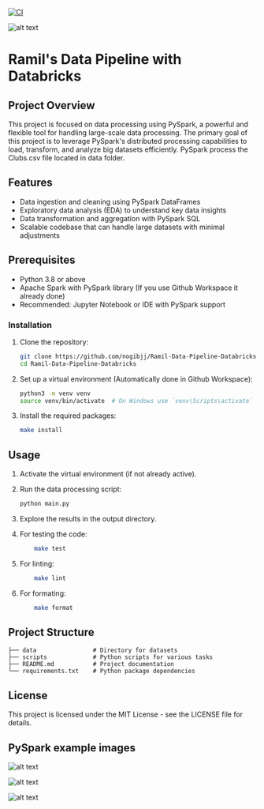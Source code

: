 [![CI](https://github.com/nogibjj/Ramil_PySpark_Data_Processing/actions/workflows/cicd.yml/badge.svg)](https://github.com/nogibjj/Ramil_PySpark_Data_Processing/actions/workflows/cicd.yml)


![alt text](https://as2.ftcdn.net/jpg/05/48/54/55/1000_F_548545561_b8Wsp8NkKKWN2Cu3ZEFxWgs7nDr5AWgC.jpg)

# Ramil's Data Pipeline with Databricks

## Project Overview
This project is focused on data processing using PySpark, a powerful and flexible tool for handling large-scale data processing. The primary goal of this project is to leverage PySpark's distributed processing capabilities to load, transform, and analyze big datasets efficiently. PySpark process the Clubs.csv file located in data folder.

## Features
- Data ingestion and cleaning using PySpark DataFrames
- Exploratory data analysis (EDA) to understand key data insights
- Data transformation and aggregation with PySpark SQL
- Scalable codebase that can handle large datasets with minimal adjustments

## Prerequisites
- Python 3.8 or above
- Apache Spark with PySpark library (If you use Github Workspace it already done)
- Recommended: Jupyter Notebook or IDE with PySpark support

### Installation
1. Clone the repository:
    ```bash
    git clone https://github.com/nogibjj/Ramil-Data-Pipeline-Databricks
    cd Ramil-Data-Pipeline-Databricks
    ```
2. Set up a virtual environment (Automatically done in Github Workspace):
    ```bash
    python3 -m venv venv
    source venv/bin/activate  # On Windows use `venv\Scripts\activate`
    ```
3. Install the required packages:
    ```bash
    make install
    ```


## Usage
1. Activate the virtual environment (if not already active).
2. Run the data processing script:
    ```bash
    python main.py
    ```
3. Explore the results in the output directory.

4. For testing the code:
    ```bash
        make test
    ```
5. For linting:
    ```bash
        make lint
    ```
6. For formating:
    ```bash
        make format
    ```


## Project Structure
```
├── data                # Directory for datasets
├── scripts             # Python scripts for various tasks
├── README.md           # Project documentation
└── requirements.txt    # Python package dependencies
```

## License
This project is licensed under the MIT License - see the LICENSE file for details.

## PySpark example images


![alt text](https://github.com/nogibjj/Ramil_PySpark_Data_Processing/blob/ecc6957dde6f0ca077234746ac74f48b12caa843/data/Analtyics.png)

![alt text](https://github.com/nogibjj/Ramil_PySpark_Data_Processing/blob/ecc6957dde6f0ca077234746ac74f48b12caa843/data/SummaryStats.png)

![alt text](https://github.com/nogibjj/Ramil_PySpark_Data_Processing/blob/ecc6957dde6f0ca077234746ac74f48b12caa843/data/Transformation.png)
